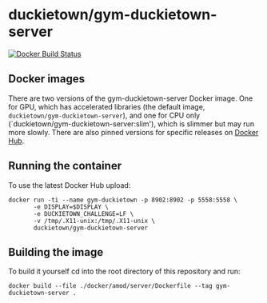 # duckietown/gym-duckietown-server

[![Docker Build Status](https://img.shields.io/docker/build/duckietown/gym-duckietown-server.svg)](https://hub.docker.com/r/duckietown/gym-duckietown-server)

## Docker images

There are two versions of the gym-duckietown-server Docker image. One for GPU, which has accelerated libraries (the default image, `duckietown/gym-duckietown-server`), and one for CPU only (`duckietown/gym-duckietown-server:slim'), which is slimmer but may run more slowly. There are also pinned versions for specific releases on [Docker Hub](https://hub.docker.com/r/duckietown/gym-duckietown-server).

## Running the container

To use the latest Docker Hub upload:

```
docker run -ti --name gym-duckietown -p 8902:8902 -p 5558:5558 \
       -e DISPLAY=$DISPLAY \
       -e DUCKIETOWN_CHALLENGE=LF \
       -v /tmp/.X11-unix:/tmp/.X11-unix \
       duckietown/gym-duckietown-server
```

## Building the image

To build it yourself cd into the root directory of this repository and run:

`docker build --file ./docker/amod/server/Dockerfile --tag gym-duckietown-server .`
